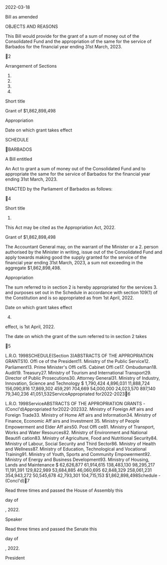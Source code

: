 2022-03-18

Bill as amended

OBJECTS AND REASONS

This Bill would provide for the grant of a sum of money out of the Consolidated
Fund  and  the  appropriation  of  the  same  for  the  service  of  Barbados  for  the
financial year ending 31st March, 2023.

2

Arrangement of Sections

1.

2.

3.

4.

Short title

Grant of $1,862,898,498

Appropriation

Date on which grant takes effect

SCHEDULE

BARBADOS

A Bill entitled

An  Act  to  grant  a  sum  of  money  out  of  the  Consolidated  Fund  and  to
appropriate the same for the service of Barbados for the financial year ending
31st March, 2023.

ENACTED by the Parliament of Barbados as follows:

4

Short title

1.

This Act may be cited as the Appropriation Act, 2022.

Grant of $1,862,898,498

The  Accountant  General  may,  on  the  warrant  of  the  Minister  or  a
2.
person authorised by the Minister in writing, issue out of the Consolidated Fund
and apply towards making good the supply granted for the service of the financial
year  ending  31st  March,  2023,  a  sum  not  exceeding  in  the  aggregate
$1,862,898,498.

Appropriation

The sum referred to in section 2 is hereby appropriated for the services
3.
and purposes set out in the Schedule in accordance with section 109(1) of the
Constitution and is so appropriated as from 1st April, 2022.

Date on which grant takes effect

4.
effect, is 1st April, 2022.

The date on which the grant of the sum referred to in section 2 takes

5

 L.R.O. 1998SCHEDULE(Section 3)ABSTRACTS OF THE APPROPRIATION GRANTS10. Oﬃ  ce of the President11. Ministry of the Public Service12. Parliament13. Prime Minister's Oﬃ  ce15. Cabinet Oﬃ  ce17. Ombudsman18. Audit19. Treasury27. Ministry of Tourism and International Transport29. Director of Public Prosecutions30. Attorney General31. Ministry of Industry, Innovation, Science and Technology $    1,790,424   4,896,031  11,888,724 156,090,816  17,869,302    459,291    704,669  54,000,000  24,023,570    897,140  79,340,236  41,051,532ServiceAppropriated for2022-20236

 L.R.O. 1998ServiceABSTRACTS OF THE APPROPRIATION GRANTS - (Concl'd)Appropriated for2022-202332. Ministry of Foreign Aﬀ airs and Foreign Trade33. Ministry of Home Aﬀ airs and Information34. Ministry of Finance, Economic Aﬀ airs and Investment 35. Ministry of People Empowerment and Elder Aﬀ airs50. Post Oﬃ  ce81. Ministry of Transport, Works and Water Resources82. Ministry of Environment and National Beautiﬁ cation83. Ministry of Agriculture, Food and Nutritional Security84. Ministry of Labour, Social Security and Third Sector86. Ministry of Health and Wellness87. Ministry of Education, Technological and Vocational Training91. Ministry of Youth, Sports and Community Empowerment92. Ministry of Energy and Business Development93. Ministry of Housing, Lands and Maintenance $  62,626,877  61,914,615 138,483,130  98,295,217  11,191,391 129,822,989  53,684,885  46,060,695  62,848,329 258,061,231 354,943,272  50,545,678  42,793,301 104,715,153 $1,862,898,498Schedule - (Concl'd)7

Read three times and passed the House of Assembly this

day of

, 2022.

Speaker

Read three times and passed the Senate this

day of

, 2022.

President

